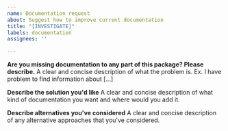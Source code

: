 ```yaml
---
name: Documentation request
about: Suggest how to improve current documentation
title: "[INVESTIGATE]"
labels: documentation
assignees: ''

---
```


**Are you missing documentation to any part of this package? Please describe.**
A clear and concise description of what the problem is. Ex. I have problem to find information about [...]

**Describe the solution you'd like**
A clear and concise description of what kind of documentation you want and where would you add it.

**Describe alternatives you've considered**
A clear and concise description of any alternative approaches that you've considered.
